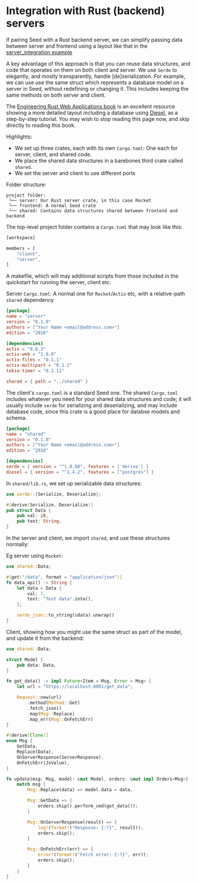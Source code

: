 # Integration with Rust (backend) servers

If pairing Seed with a Rust backend server, we can simplify passing data between
server and frontend using a layout like that in the 
[server_integration example](https://github.com/David-OConnor/seed/tree/master/examples/server_integration)

A key advantage of this approach is that you can reuse data structures, and code that
operates on them on both client and server. We use `Serde` to elegantly, and mostly transparently,
 handle [de]serialization. For example, we can use use the same struct which represents a 
database model on a server in Seed, without redefining or changing it. This includes
keeping the same methods on both server and client.

The [Engineering Rust Web Applications book](https://erwabook.com/)
 is an excellent resource showing a more detailed layout including a database using
[Diesel](https://diesel.rs), as a step-by-step
 tutorial. You may wish to stop reading this page now, and skip directly to reading
 this book.
 
Highlights:
- We set up three crates, each with its own `Cargo.toml`: One each for server, client, and 
 shared code.
- We place the shared data structures in a barebones third crate called `shared`.
- We set the server and client to use different ports


Folder structure:
```
project folder: 
 └── server: Our Rust server crate, in this case Rocket
 └── frontend: A normal Seed crate
 └── shared: Contains data structures shared between frontend and backend
 ```

The top-level project folder contains a `Cargo.toml` that may look like this:
```rust
[workspace]

members = [
    "client",
    "server",
]
```
A makefile, which will may additional scripts from those included
 in the quickstart for running the server, client etc.

Server `Cargo.toml`: A normal one for `Rocket`/`Actix` etc, with a relative-path `shared` dependency
```toml
[package]
name = "server"
version = "0.1.0"
authors = ["Your Name <email@address.com>"]
edition = "2018"

[dependencies]
actix = "0.8.3"
actix-web = "1.0.0"
actix-files = "0.1.1"
actix-multipart = "0.1.2"
tokio-timer = "0.2.11"

shared = { path = "../shared" }
```

The client's `cargo.toml` is a standard Seed one. The shared `Cargo.toml` includes
whatever you need for your shared data structures and code; it will usually include
`serde` for serializing and deserializing, and may include database code, since
this crate is a good place for databse models and schema.
```toml
[package]
name = "shared"
version = "0.1.0"
authors = ["Your Name <email@address.com>"]
edition = "2018"

[dependencies]
serde = { version = "^1.0.80", features = ['derive'] }
diesel = { version = "^1.4.2", features = ["postgres"] }
```

In `shared/lib.rs`, we set up serializable data structures:
```rust
use serde::{Serialize, Deserialize};

#[derive(Serialize, Deserialize)]
pub struct Data {
    pub val: i8,
    pub text: String,
}
```

In the server and client, we import `shared`, and use these structures normally:

Eg server using `Rocket`:
```rust
use shared::Data;

#[get("/data", format = "application/json")]
fn data_api() -> String {
    let data = Data {
        val: 7,
        text: "Test data".into(),
    };

    serde_json::to_string(&data).unwrap()
}
```

Client, showing how you might use the same struct as part of the model, and
update it from the backend:
```rust
use shared::Data;

struct Model {
    pub data: Data,
}

fn get_data() -> impl Future<Item = Msg, Error = Msg> {
    let url = "https://localhost:8001/get_data";

    Request::new(url)
        .method(Method::Get)
        .fetch_json()
        .map(Msg::Replace)
        .map_err(Msg::OnFetchErr)
}

#[derive(Clone)]
enum Msg {
    GetData,
    Replace(Data),
    OnServerResponse(ServerResponse),
    OnFetchErr(JsValue),
}

fn update(msg: Msg, model: &mut Model, orders: &mut impl Orders<Msg>) {
    match msg {
        Msg::Replace(data) => model.data = data,

        Msg::GetData => {
            orders.skip().perform_cmd(get_data());
        }

        Msg::OnServerResponse(result) => {
            log!(format!("Response: {:?}", result));
            orders.skip();
        }

        Msg::OnFetchErr(err) => {
            error!(format!("Fetch error: {:?}", err));
            orders.skip();
        }
    }
}

```